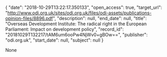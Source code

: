 {
  "date": "2018-10-29T13:22:17.350133", 
  "open_access": true, 
  "target_url": "http://www.odi.org.uk/sites/odi.org.uk/files/odi-assets/publications-opinion-files/8896.pdf", 
  "description": null, 
  "end_date": null, 
  "title": "Overseas Development Institute: The radical right in the European Parliament: Impact on development policy", 
  "record_id": "20181029T132217/tAM6um6ooPw4NjWv0+gBOw==", 
  "publisher": "odi.org.uk", 
  "start_date": null, 
  "subject": null
}

None